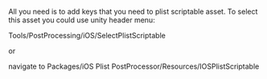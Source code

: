 All you need is to add keys that you need to plist scriptable asset. To select this asset you could use unity header menu:

Tools/PostProcessing/iOS/SelectPlistScriptable

or

navigate to Packages/iOS Plist PostProcessor/Resources/IOSPlistScriptable